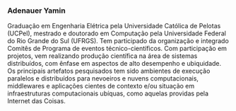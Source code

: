 ### Adenauer Yamin
Graduação em Engenharia Elétrica pela Universidade Católica de Pelotas (UCPel), mestrado e doutorado em Computação pela Universidade Federal do Rio Grande do Sul (UFRGS). Tem participado da organização e integrado Comitês de Programa de eventos técnico-científicos. Com participação em projetos, vem realizando produção científica na área de sistemas distribuídos, com ênfase em aspectos de alto desempenho e ubiquidade. Os principais artefatos pesquisados tem sido ambientes de execução paralelos e distribuídos para nevoeiros e nuvens computacionais, middlewares e aplicações cientes de contexto e/ou situação em infraestruturas computacionais ubíquas, como aquelas providas pela Internet das Coisas.
